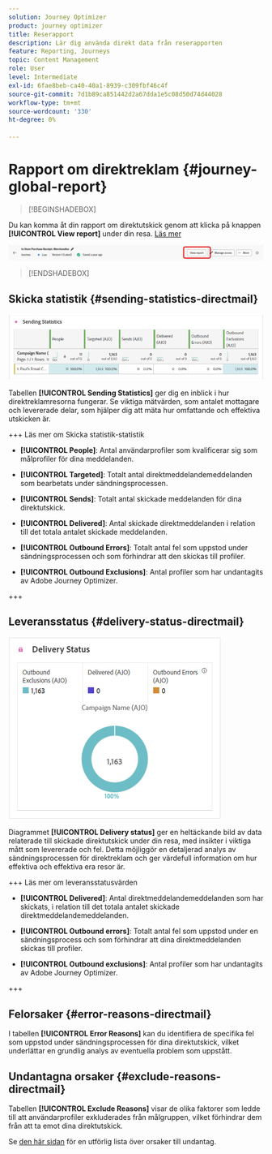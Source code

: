 ```yaml
---
solution: Journey Optimizer
product: journey optimizer
title: Reserapport
description: Lär dig använda direkt data från reserapporten
feature: Reporting, Journeys
topic: Content Management
role: User
level: Intermediate
exl-id: 6fae8beb-ca40-40a1-8939-c309fbf46c4f
source-git-commit: 7d1b89ca851442d2a67dda1e5c08d50d74d44028
workflow-type: tm+mt
source-wordcount: '330'
ht-degree: 0%

---
```


# Rapport om direktreklam {#journey-global-report}

>[!BEGINSHADEBOX]

Du kan komma åt din rapport om direktutskick genom att klicka på knappen **[!UICONTROL View report]** under din resa. [Läs mer](report-gs-cja.md)

![](assets/report-access-jo.png)

>[!ENDSHADEBOX]

## Skicka statistik {#sending-statistics-directmail}

![](assets/cja-direct-sending-stat.png)

Tabellen **[!UICONTROL Sending Statistics]** ger dig en inblick i hur direktreklamresorna fungerar. Se viktiga mätvärden, som antalet mottagare och levererade delar, som hjälper dig att mäta hur omfattande och effektiva utskicken är.

+++ Läs mer om Skicka statistik-statistik

* **[!UICONTROL People]**: Antal användarprofiler som kvalificerar sig som målprofiler för dina meddelanden.

* **[!UICONTROL Targeted]**: Totalt antal direktmeddelandemeddelanden som bearbetats under sändningsprocessen.

* **[!UICONTROL Sends]**: Totalt antal skickade meddelanden för dina direktutskick.

* **[!UICONTROL Delivered]**: Antal skickade direktmeddelanden i relation till det totala antalet skickade meddelanden.

* **[!UICONTROL Outbound Errors]**: Totalt antal fel som uppstod under sändningsprocessen och som förhindrar att den skickas till profiler.

* **[!UICONTROL Outbound Exclusions]**: Antal profiler som har undantagits av Adobe Journey Optimizer.

+++

## Leveransstatus {#delivery-status-directmail}

![](assets/cja-direct-delivery-status.png)

Diagrammet **[!UICONTROL Delivery status]** ger en heltäckande bild av data relaterade till skickade direktutskick under din resa, med insikter i viktiga mått som levererade och fel. Detta möjliggör en detaljerad analys av sändningsprocessen för direktreklam och ger värdefull information om hur effektiva och effektiva era resor är.

+++ Läs mer om leveransstatusvärden

* **[!UICONTROL Delivered]**: Antal direktmeddelandemeddelanden som har skickats, i relation till det totala antalet skickade direktmeddelandemeddelanden.

* **[!UICONTROL Outbound errors]**: Totalt antal fel som uppstod under en sändningsprocess och som förhindrar att dina direktmeddelanden skickas till profiler.

* **[!UICONTROL Outbound exclusions]**: Antal profiler som har undantagits av Adobe Journey Optimizer.

+++

## Felorsaker {#error-reasons-directmail}

I tabellen **[!UICONTROL Error Reasons]** kan du identifiera de specifika fel som uppstod under sändningsprocessen för dina direktutskick, vilket underlättar en grundlig analys av eventuella problem som uppstått.

## Undantagna orsaker {#exclude-reasons-directmail}

[](assets/cja-direct-excluded.png)

Tabellen **[!UICONTROL Exclude Reasons]** visar de olika faktorer som ledde till att användarprofiler exkluderades från målgruppen, vilket förhindrar dem från att ta emot dina direktutskick.

Se [den här sidan](exclusion-list.md) för en utförlig lista över orsaker till undantag.
